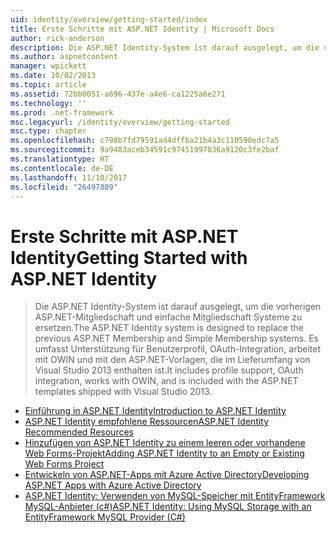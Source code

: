 ```yaml
---
uid: identity/overview/getting-started/index
title: Erste Schritte mit ASP.NET Identity | Microsoft Docs
author: rick-anderson
description: Die ASP.NET Identity-System ist darauf ausgelegt, um die vorherigen ASP.NET-Mitgliedschaft und einfache Mitgliedschaft Systeme zu ersetzen. Es umfasst Unterstützung für Benutzerprofil, OAuth zahlreiche...
ms.author: aspnetcontent
manager: wpickett
ms.date: 10/02/2013
ms.topic: article
ms.assetid: 72bb0051-a696-437e-a4e6-ca1225a6e271
ms.technology: ''
ms.prod: .net-framework
msc.legacyurl: /identity/overview/getting-started
msc.type: chapter
ms.openlocfilehash: c798b7fd79591ad4dffba21b4a3c110590edc7a5
ms.sourcegitcommit: 9a9483aceb34591c97451997036a9120c3fe2baf
ms.translationtype: HT
ms.contentlocale: de-DE
ms.lasthandoff: 11/10/2017
ms.locfileid: "26497889"
---
```

<a name="getting-started-with-aspnet-identity"></a><span data-ttu-id="e03ec-104">Erste Schritte mit ASP.NET Identity</span><span class="sxs-lookup"><span data-stu-id="e03ec-104">Getting Started with ASP.NET Identity</span></span>
====================
> <span data-ttu-id="e03ec-105">Die ASP.NET Identity-System ist darauf ausgelegt, um die vorherigen ASP.NET-Mitgliedschaft und einfache Mitgliedschaft Systeme zu ersetzen.</span><span class="sxs-lookup"><span data-stu-id="e03ec-105">The ASP.NET Identity system is designed to replace the previous ASP.NET Membership and Simple Membership systems.</span></span> <span data-ttu-id="e03ec-106">Es umfasst Unterstützung für Benutzerprofil, OAuth-Integration, arbeitet mit OWIN und mit den ASP.NET-Vorlagen, die im Lieferumfang von Visual Studio 2013 enthalten ist.</span><span class="sxs-lookup"><span data-stu-id="e03ec-106">It includes profile support, OAuth integration, works with OWIN, and is included with the ASP.NET templates shipped with Visual Studio 2013.</span></span>


- [<span data-ttu-id="e03ec-107">Einführung in ASP.NET Identity</span><span class="sxs-lookup"><span data-stu-id="e03ec-107">Introduction to ASP.NET Identity</span></span>](introduction-to-aspnet-identity.md)
- [<span data-ttu-id="e03ec-108">ASP.NET Identity empfohlene Ressourcen</span><span class="sxs-lookup"><span data-stu-id="e03ec-108">ASP.NET Identity Recommended Resources</span></span>](aspnet-identity-recommended-resources.md)
- [<span data-ttu-id="e03ec-109">Hinzufügen von ASP.NET Identity zu einem leeren oder vorhandene Web Forms-Projekt</span><span class="sxs-lookup"><span data-stu-id="e03ec-109">Adding ASP.NET Identity to an Empty or Existing Web Forms Project</span></span>](adding-aspnet-identity-to-an-empty-or-existing-web-forms-project.md)
- [<span data-ttu-id="e03ec-110">Entwickeln von ASP.NET-Apps mit Azure Active Directory</span><span class="sxs-lookup"><span data-stu-id="e03ec-110">Developing ASP.NET Apps with Azure Active Directory</span></span>](developing-aspnet-apps-with-windows-azure-active-directory.md)
- [<span data-ttu-id="e03ec-111">ASP.NET Identity: Verwenden von MySQL-Speicher mit EntityFramework MySQL-Anbieter (c#)</span><span class="sxs-lookup"><span data-stu-id="e03ec-111">ASP.NET Identity: Using MySQL Storage with an EntityFramework MySQL Provider (C#)</span></span>](aspnet-identity-using-mysql-storage-with-an-entityframework-mysql-provider.md)
